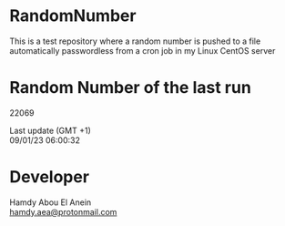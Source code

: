 # RandomNumber    
This is a test repository where a random number is pushed to a file automatically passwordless from a cron job in my Linux CentOS server    
# Random Number of the last run   
22069
      
Last update (GMT +1)    
09/01/23 06:00:32
# Developer    
Hamdy Abou El Anein   
hamdy.aea@protonmail.com
